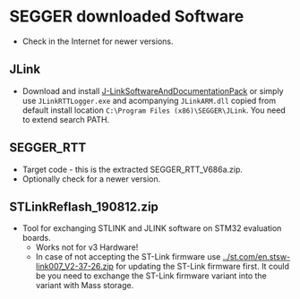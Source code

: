 # SEGGER downloaded Software

- Check in the Internet for newer versions.

## JLink

- Download and install [J-LinkSoftwareAndDocumentationPack](https://www.segger.com/downloads/jlink/#J-LinkSoftwareAndDocumentationPack) or simply use `JLinkRTTLogger.exe` and acompanying `JLinkARM.dll` copied from default install location `C:\Program Files (x86)\SEGGER\JLink`. You need to extend search PATH.

## SEGGER_RTT

- Target code - this is the extracted SEGGER_RTT_V686a.zip.
- Optionally check for a newer version.

## STLinkReflash_190812.zip

- Tool for exchanging STLINK and JLINK software on STM32 evaluation boards.
  - Works not for v3 Hardware!
  - In case of not accepting the ST-Link firmware use [../st.com/en.stsw-link007_V2-37-26.zip](../st.com/en.stsw-link007_V2-37-26.zip) for updating the ST-Link firmware first. It could be you need to exchange the ST-Link firmware variant into the variant with Mass storage.
